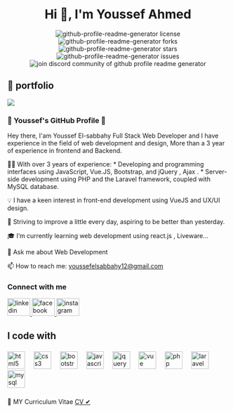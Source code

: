 <h1 align="center">Hi 👋, I'm Youssef Ahmed</h1>

<p align="center">
<a  target="blank">
<img src="https://img.shields.io/github/license/rahuldkjain/github-profile-readme-generator?style=flat-square" alt="github-profile-readme-generator license" />
</a>
<a target="blank">
<img src="https://img.shields.io/github/forks/rahuldkjain/github-profile-readme-generator?style=flat-square" alt="github-profile-readme-generator forks"/>
</a>
<a  target="blank">
<img src="https://img.shields.io/github/stars/rahuldkjain/github-profile-readme-generator?style=flat-square" alt="github-profile-readme-generator stars"/>
</a>
<a  target="blank">
<img src="https://img.shields.io/github/issues/rahuldkjain/github-profile-readme-generator?style=flat-square" alt="github-profile-readme-generator issues"/>
</a>

<a target="blank">
<img src="https://img.shields.io/discord/735303195105951764?label=Join%20Community&logo=discord&style=flat-square" alt="join discord community of github profile readme generator"/>
</a>
</p>



## 🚀 portfolio

<a href="https://yooooussef.netlify.app/" target="blank">
<img src="https://img.shields.io/website?url=https%3A%2F%2Frahuldkjain.github.io%2Fgh-profile-readme-generator&logo=github&style=flat-square" />
</a>




<!-- <img width="400px" border="10%" align="right" src="https://github.com/Mohamed20a/Mohamed20a/blob/main/photoo.jpeg"/> -->

### 👋 Youssef's GitHub Profile 👋

Hey there, 
I'am Youssef El-sabbahy Full Stack Web Developer and I have experience in the field of web development and design, More than a 3 year of experience in frontend and Backend.

👨‍💻 With over 3 years of experience: * Developing and programming interfaces using JavaScript, Vue.JS, Bootstrap, and jQuery , Ajax . * Server-side development using PHP and the Laravel framework, coupled with MySQL database.

💡 I have a keen interest in front-end development using VueJS and UX/UI design.

🚀 Striving to improve a little every day, aspiring to be better than yesterday.

🎓 I’m currently learning web development using react.js , Liveware...

 💬 Ask me about Web Development
 
 📫 How to reach me: youssefelsabbahy12@gmail.com

<h3 align="left">Connect with me</h3>
<p align="left" >
    <a href="https://www.linkedin.com/in/youssef-elsabbahy-a3b2b3310?utm_source=share&utm_campaign=share_via&utm_content=profile&utm_medium=ios_app" target="blank">
      <img src="https://raw.githubusercontent.com/maurodesouza/profile-readme-generator/master/src/assets/icons/social/linkedin/default.svg" width="52" height="40" alt="linkedin logo" />
    </a>
    <a href="https://www.facebook.com/youssef.elsabbahy.9" target="blank">
      <img src="https://raw.githubusercontent.com/maurodesouza/profile-readme-generator/master/src/assets/icons/social/facebook/default.svg" width="52" height="40" alt="facebook logo"  />
    </a>
    <a href="https://www.instagram.com/youssef_elsabbahy/" target="blank">
      <img src="https://raw.githubusercontent.com/maurodesouza/profile-readme-generator/master/src/assets/icons/social/instagram/default.svg" width="52" height="40" alt="instagram logo" />
    </a>
</p>


<h2 align="left">I code with</h2>

###

<div align="left">
<img src="https://cdn.jsdelivr.net/gh/devicons/devicon/icons/html5/html5-original.svg" height="40" alt="html5 logo"  />
  <img width="12" />
  <img src="https://cdn.jsdelivr.net/gh/devicons/devicon/icons/css3/css3-original.svg" height="40" alt="css3 logo"  />
  <img width="12" />
  <img src="https://cdn.jsdelivr.net/gh/devicons/devicon/icons/bootstrap/bootstrap-original.svg" height="40" alt="bootstrap logo"  />
  <img width="12" />
  <img src="https://cdn.jsdelivr.net/gh/devicons/devicon/icons/javascript/javascript-original.svg" height="40" alt="javascript logo"  />
  <img width="12" />
  <img src="https://cdn.jsdelivr.net/gh/devicons/devicon/icons/jquery/jquery-original.svg" height="40" alt="jquery logo"  />
  <img width="12" />
  <img src="https://cdnlogo.com/logos/v/92/vue-js.svg" height="40" alt="vue logo"  />
  <img width="12" />
  <img src="https://cdn.jsdelivr.net/gh/devicons/devicon/icons/php/php-original.svg" height="40" alt="php logo"  />
  <img width="12" />
  <img src="https://upload.wikimedia.org/wikipedia/commons/thumb/9/9a/Laravel.svg/1969px-Laravel.svg.png" height="40" alt="laravel logo"  />
  <img width="12" />
  <img src="https://cdn.jsdelivr.net/gh/devicons/devicon/icons/mysql/mysql-original.svg" height="40" alt="mysql logo"  />
</div>

###

💾 MY Curriculum Vitae [CV ✔](https://drive.google.com/file/d/1Kr_4QfQAOKVuYkvl_L5apM7eLeFWUao-/view)
<br> <br>
